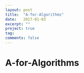 ```yaml
---
layout: post
title:  "A-for-Algorithms"
date:   2017-01-03
excerpt: ""
project: true
tag:
comments: false
---
```

# A-for-Algorithms